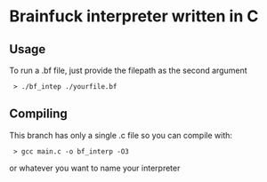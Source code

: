 # Brainfuck interpreter written in C

## Usage

To run a .bf file, just provide the filepath as the second argument

```
 > ./bf_intep ./yourfile.bf
```

## Compiling

This branch has only a single .c file so you can compile with:

```
 > gcc main.c -o bf_interp -O3
```

or whatever you want to name your interpreter
